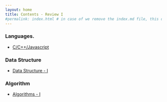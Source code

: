 ```yaml
---
layout: home
title: Contents - Review I
#permalink: index.html # in case of we remove the index.md file, this doc will be the index page
---
```


### Languages.

-   [C/C++/Javascript](langs/README.html)    

### Data Structure 

-   [Data Structure - I](Data-Structure/Data-Structure.html)

### Algorithm 

-   [Algorithms - I](Algorithms/Algorithms.html)



